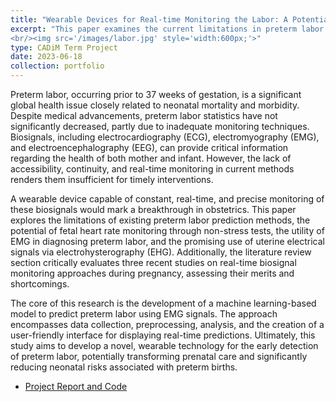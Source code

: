 ```yaml
---
title: "Wearable Devices for Real-time Monitoring the Labor: A Potential Predictor of Preterm Labor"
excerpt: "This paper examines the current limitations in preterm labor prediction and proposes the development of a machine learning-based, wearable device for real-time monitoring of biosignals to improve early detection and prenatal care. 
<br/><img src='/images/labor.jpg' style='width:600px;'>"
type: CADiM Term Project
date: 2023-06-18
collection: portfolio
---
```


Preterm labor, occurring prior to 37 weeks of gestation, is a significant global health issue closely related to neonatal mortality and morbidity. Despite medical advancements, preterm labor statistics have not significantly decreased, partly due to inadequate monitoring techniques. Biosignals, including electrocardiography (ECG), electromyography (EMG), and electroencephalography (EEG), can provide critical information regarding the health of both mother and infant. However, the lack of accessibility, continuity, and real-time monitoring in current methods renders them insufficient for timely interventions. 

A wearable device capable of constant, real-time, and precise monitoring of these biosignals would mark a breakthrough in obstetrics. This paper explores the limitations of existing preterm labor prediction methods, the potential of fetal heart rate monitoring through non-stress tests, the utility of EMG in diagnosing preterm labor, and the promising use of uterine electrical signals via electrohysterography (EHG). Additionally, the literature review section critically evaluates three recent studies on real-time biosignal monitoring approaches during pregnancy, assessing their merits and shortcomings.

The core of this research is the development of a machine learning-based model to predict preterm labor using EMG signals. The approach encompasses data collection, preprocessing, analysis, and the creation of a user-friendly interface for displaying real-time predictions. Ultimately, this study aims to develop a novel, wearable technology for the early detection of preterm labor, potentially transforming prenatal care and significantly reducing neonatal risks associated with preterm births.

* [Project Report and Code](https://drive.google.com/file/d/1pP81yBmin3rkRqZr4hfZPtLlAdCNkEaU/view?usp=share_link)
